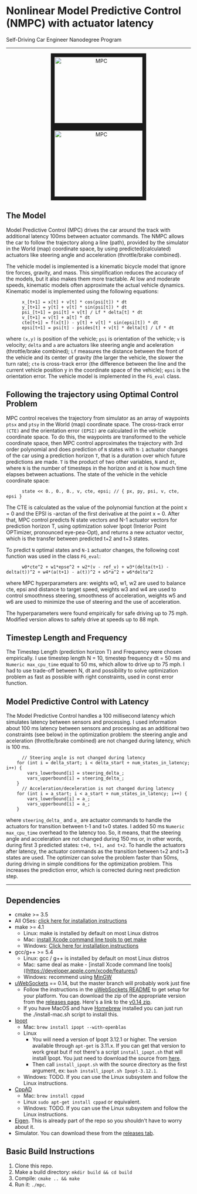 # Nonlinear Model Predictive Control (NMPC) with actuator latency
Self-Driving Car Engineer Nanodegree Program

---

<p align="center">
<a href="https://youtu.be/Lt_U4s4aZgk" target="_blank"><img src="http://img.youtube.com/vi/Lt_U4s4aZgk/0.jpg" 
alt="MPC" width="240" height="180" border="10" /></a>
<a href="https://youtu.be/PglODSEn16A" target="_blank"><img src="http://img.youtube.com/vi/PglODSEn16A/0.jpg" 
alt="MPC" width="240" height="180" border="10" /></a>
</p>

## The Model

Model Predictive Control (MPC) drives the car around the track with additional latency 100ms between actuator commands. The NMPC allows the car to follow the trajectory along a line (path), provided by the simulator in the World (map) coordinate space, by using predicted(calculated) actuators like steering angle and acceleration (throttle/brake combined).

The vehicle model is implemented is a kinematic bicycle model that ignore tire forces, gravity, and mass. This simplification reduces the accuracy of the models, but it also makes them more tractable. At low and moderate speeds, kinematic models often approximate the actual vehicle dynamics. Kinematic model is implemented using the following equations:
```
      x_[t+1] = x[t] + v[t] * cos(psi[t]) * dt
      y_[t+1] = y[t] + v[t] * sin(psi[t]) * dt
      psi_[t+1] = psi[t] + v[t] / Lf * delta[t] * dt
      v_[t+1] = v[t] + a[t] * dt
      cte[t+1] = f(x[t]) - y[t] + v[t] * sin(epsi[t]) * dt
      epsi[t+1] = psi[t] - psides[t] + v[t] * delta[t] / Lf * dt
```   
where `(x,y)` is position of the vehicle; `psi` is orientation of the vehicle; `v` is velocity; `delta` and `a` are actuators like steering angle and aceleration (throttle/brake combined); `Lf` measures the distance between the front of the vehicle and its center of gravity (the larger the vehicle, the slower the turn rate); `cte` is  cross-track error (the difference between the line and the current vehicle position y in the coordinate space of the vehicle); `epsi` is the orientation error. The vehicle model is implemented in the `FG_eval` class.

## Following the trajectory using Optimal Control Problem

MPC control receives the trajectory from simulator as an array of waypoints `ptsx` and `ptsy` in the World (map) coordinate space. The cross-track error `(CTE)` and the orientation error `(EPSI)` are calculated in the vehicle coordinate space. To do this, the waypoints are transformed to the vehicle coordinate space, then MPC control approximates the trajectory with 3rd order polynomial and does prediction of `N` states with `N-1` actuator changes of the car using a prediction horizon `T`, that is a duration over which future predictions are made. `T` is the product of two other variables, `N` and `dt`, where `N` is the number of timesteps in the horizon and `dt` is how much time elapses between actuations. The state of the vehicle in the vehicle coordinate space:
```
      state << 0., 0., 0., v, cte, epsi; // { px, py, psi, v, cte, epsi }
```
The CTE is calculated as the value of the polynomial function at the point x = 0 and the EPSI is -arctan of the first derivative at the point x = 0. After that, MPC control predicts N state vectors and N-1 actuator vectors for prediction horizon T, using optimization solver Ipopt (Interior Point OPTimizer, pronounced eye-pea-Opt), and returns a new actuator vector, which is the transfer between predicted t+2 and t+3 states.

To predict `N` optimal states and `N-1` actuator changes, the following cost function was used in the class `FG_eval`:
```
      w0*cte^2 + w1*epse^2 + w2*(v - ref_v) + w3*(delta(t+1) - delta(t))^2 + w4*(a(t+1) - a(t))^2 + w5*a^2 + w6*delta^2
```
where MPC hyperparameters are:
      weights w0, w1, w2 are used to balance cte, epsi and distance to target speed,
      weights w3 and w4 are used to control smoothness steering, smoothness of acceleration,
      weights w5 and w6 are used to minimize the use of steering and the use of acceleration.

The hyperparameters were found empirically for safe driving up to 75 mph. Modified version allows to safely drive at speeds up to 88 mph.

## Timestep Length and Frequency

The Timestep Length (prediction horizon T) and Frequency were chosen empirically. I use timestep length N = 10, timestep frequency dt = 50 ms and `Numeric max_cpu_time` equal to 50 ms, which allow to drive up to 75 mph. I had to use trade-off between N, dt and possibility to solve optimization problem as fast as possible with right constraints, used in const error function. 

## Model Predictive Control with Latency

The Model Predictive Control handles a 100 millisecond latency which simulates latency between sensors and processing. I used information about 100 ms latency between sensors and processing as an additional two constraints (see below) in the optimization problem: the steering angle and aceleration (throttle/brake combined) are not changed during latency, which is 100 ms.
```
      // Steering angle is not changed during latency
	for (int i = delta_start; i < delta_start + num_states_in_latency; i++) {
		vars_lowerbound[i] = steering_delta_;
		vars_upperbound[i] = steering_delta_;
	}
      // Acceleration/deceleration is not changed during latency 
	for (int i = a_start; i < a_start + num_states_in_latency; i++) {
		vars_lowerbound[i] = a_;
		vars_upperbound[i] = a_;
	}      
```
where `steering_delta_` and `a_` are actuator commands to handle the actuators for transition between t-1 and t+0 states.
I added 50 ms `Numeric max_cpu_time` overhead to the latency too. So, it means, that the steering angle and acceleration are not changed during 150 ms or, in other words, during first 3 predicted states: `t+0, t+1, and t+2`. To handle the actuators after latency, the actuator commands as the transition between t+2 and t+3 states are used. The optimizer can solve the problem faster than 50ms, during driving in simple conditions for the optimization problem. This increases the prediction error, which is corrected during next prediction step.

---
## Dependencies

* cmake >= 3.5
 * All OSes: [click here for installation instructions](https://cmake.org/install/)
* make >= 4.1
  * Linux: make is installed by default on most Linux distros
  * Mac: [install Xcode command line tools to get make](https://developer.apple.com/xcode/features/)
  * Windows: [Click here for installation instructions](http://gnuwin32.sourceforge.net/packages/make.htm)
* gcc/g++ >= 5.4
  * Linux: gcc / g++ is installed by default on most Linux distros
  * Mac: same deal as make - [install Xcode command line tools]((https://developer.apple.com/xcode/features/)
  * Windows: recommend using [MinGW](http://www.mingw.org/)
* [uWebSockets](https://github.com/uWebSockets/uWebSockets) == 0.14, but the master branch will probably work just fine
  * Follow the instructions in the [uWebSockets README](https://github.com/uWebSockets/uWebSockets/blob/master/README.md) to get setup for your platform. You can download the zip of the appropriate version from the [releases page](https://github.com/uWebSockets/uWebSockets/releases). Here's a link to the [v0.14 zip](https://github.com/uWebSockets/uWebSockets/archive/v0.14.0.zip).
  * If you have MacOS and have [Homebrew](https://brew.sh/) installed you can just run the ./install-mac.sh script to install this.
* [Ipopt](https://projects.coin-or.org/Ipopt)
  * Mac: `brew install ipopt --with-openblas`
  * Linux
    * You will need a version of Ipopt 3.12.1 or higher. The version available through `apt-get` is 3.11.x. If you can get that version to work great but if not there's a script `install_ipopt.sh` that will install Ipopt. You just need to download the source from [here](https://github.com/coin-or/Ipopt/releases).
    * Then call `install_ipopt.sh` with the source directory as the first argument, ex: `bash install_ipopt.sh Ipopt-3.12.1`. 
  * Windows: TODO. If you can use the Linux subsystem and follow the Linux instructions.
* [CppAD](https://www.coin-or.org/CppAD/)
  * Mac: `brew install cppad`
  * Linux `sudo apt-get install cppad` or equivalent.
  * Windows: TODO. If you can use the Linux subsystem and follow the Linux instructions.
* [Eigen](http://eigen.tuxfamily.org/index.php?title=Main_Page). This is already part of the repo so you shouldn't have to worry about it.
* Simulator. You can download these from the [releases tab](https://github.com/udacity/CarND-MPC-Project/releases).



## Basic Build Instructions


1. Clone this repo.
2. Make a build directory: `mkdir build && cd build`
3. Compile: `cmake .. && make`
4. Run it: `./mpc`.
